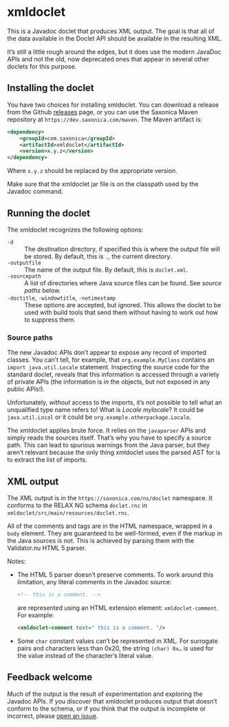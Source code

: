 # xmldoclet

This is a Javadoc doclet that produces XML output. The goal is that
all of the data available in the Doclet API should be available in the
resulting XML.

It’s still a little rough around the edges, but it does use the modern
JavaDoc APIs and not the old, now deprecated ones that appear in
several other doclets for this purpose.

## Installing the doclet

You have two choices for installing xmldoclet. You can download a release
from the Github [releases](https://github.com/Saxonica/xmldoclet/releases) page,
or you can use the Saxonica Maven repository at `https://dev.saxonica.com/maven`.
The Maven artifact is:

```xml
<dependency>
    <groupId>com.saxonica</groupId>
    <artifactId>xmldoclet</artifactId>
    <version>x.y.z</version>
</dependency>
```

Where `x.y.z` should be replaced by the appropriate version.

Make sure that the xmldoclet jar file is on the classpath used by the Javadoc
command.

## Running the doclet

The xmldoclet recognizes the following options:

<dl>
<div>
<dt><code>-d</code></dt>
<dd>The destination directory, if specified this is where the output file
will be stored. By default, this is <code>.</code>, the current directory.
</dd>
</div>
<div>
<dt><code>-outputfile</code></dt>
<dd>The name of the output file. By default, this is <code>doclet.xml</code>.
</dd>
</div>
<div>
<dt><code>-sourcepath</code></dt>
<dd>A list of directories where Java source files can be found. See <em>source paths</em>
below.
</dd>
</div>
<div>
<dt><code>-doctitle</code>, <code>-windowtitle</code>, <code>-notimestamp</code></dt>
<dd>These options are accepted, but ignored. This allows the doclet to be
used with build tools that send them without having to work out how to
suppress them.
</dd>
</div>
</dt>

### Source paths

The new Javadoc APIs don’t appear to expose any record of imported
classes. You can’t tell, for example, that `org.example.MyClass`
contains an `import java.util.Locale` statement. Inspecting the source
code for the standard doclet, reveals that this information is
accessed through a variety of private APIs (the information is *in*
the objects, but not exposed in any public APIs!).

Unfortunately, *without* access to the imports, it’s not possible to
tell what an unqualified type name refers to! What is _Locale
mylocale_? It could be `java.util.Local` or it could be
`org.example.otherpackage.Locale`.

The xmldoclet applies brute force. It relies on the `javaparser` APIs
and simply reads the sources itself. That’s why you have to specify a
source path. This can lead to spurious warnings from the Java parser,
but they aren’t relevant because the only thing xmldoclet uses the
parsed AST for is to extract the list of imports.

## XML output

The XML output is in the `https://saxonica.com/ns/doclet` namespace.
It conforms to the RELAX NG schema `doclet.rnc` in
`xmldoclet/src/main/resources/doclet.rnc`.

All of the comments and tags are in the HTML namespace, wrapped in a
`body` element. They are guaranteed to be well-formed, even if the
markup in the Java sources is not. This is achieved by parsing them
with the Validator.nu HTML 5 parser.

Notes:

* The HTML 5 parser doesn’t preserve comments. To work around this
  limitation, any literal comments in the Javadoc source:
  
  ```xml
  <!-- this is a comment. -->
  ```
  
  are represented using an HTML extension element:
  `xmldoclet-comment`. For example:

  ```xml
  <xmldoclet-comment text=" this is a comment. "/>
  ```

* Some `char` constant values can’t be represented in XML. For
  surrogate pairs and characters less than 0x20, the string
  `(char) 0x…` is used for the value instead of the character’s
  literal value.

## Feedback welcome

Much of the output is the result of experimentation and exploring the
Javadoc APIs. If you discover that xmldoclet produces output that
doesn’t conform to the schema, or if you think that the output is
incomplete or incorrect, please [open an issue](https://github.com/Saxonica/xmldoclet/issues).
